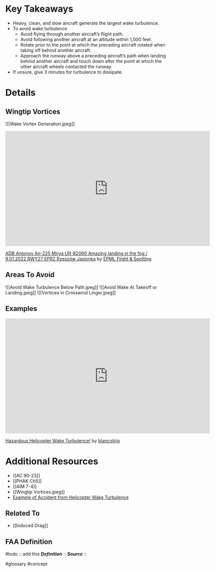 

# Key Takeaways
- Heavy, clean, and slow aircraft generate the largest wake turbulence.
- To avoid wake turbulence
	- Avoid flying through another aircraft’s flight path.
	- Avoid following another aircraft at an altitude within 1,000 feet.
	- Rotate prior to the point at which the preceding aircraft rotated when taking off behind another aircraft.
	- Approach the runway above a preceding aircraft’s path when landing behind another aircraft and touch down after the point at which the other aircraft wheels contacted the runway.
- If unsure, give 3 minutes for turbulence to dissipate.

# Details
## Wingtip Vortices
![[Wake Vortex Generation.jpeg]]
<iframe id="ytplayer" type="text/html" width="640" height="360" src="https://youtube.com/embed/0HIddtgGzDE"  frameborder="0"></iframe>

[ADB Antonov An-225 Mriya UR-82060 Amazing landing in the fog / 9.01.2022 RWY27 EPRZ Rzeszów Jasionka](https://www.youtube.com/watch?v=0HIddtgGzDE) by [EPML Flight & Spotting](https://www.youtube.com/@epmlspotter)

## Areas To Avoid
![[Avoid Wake Turbulence Below Path.jpeg]]
![[Avoid Wake At Takeoff or Landing.jpeg]]
![[Vortices in Crosswind Linger.jpeg]]

## Examples
<iframe id="ytplayer" type="text/html" width="640" height="360" src="https://youtube.com/embed/9YvL62T3Hm0"  frameborder="0"></iframe>

[Hazardous Helicopter Wake Turbulence!](https://www.youtube.com/watch?v=9YvL62T3Hm0) by [blancolirio](https://www.youtube.com/@blancolirio)

# Additional Resources
- [[AC 90-23]]
- [[PHAK Ch5]]
- [[AIM 7-4]]
- [[Wingtip Vortices.jpeg]]
- [Example of Accident from Helicopter Wake Turbulence](https://www.youtube.com/watch?v=9YvL62T3Hm0)

## Related To
- [[Induced Drag]]

## FAA Definition
#todo :: add this
***Definition***    :: 
***Source***         :: 

#glossary #concept